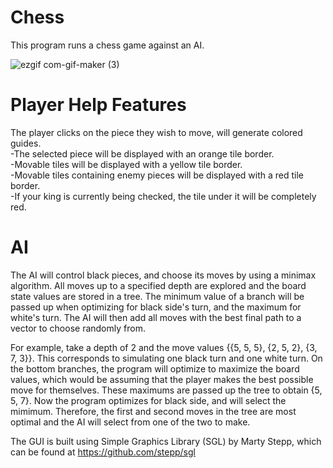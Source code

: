 # Chess
This program runs a chess game against an AI.

![ezgif com-gif-maker (3)](https://user-images.githubusercontent.com/56368354/126096531-011c6e6a-cc76-4689-bed3-32f5c53df23c.gif)

# Player Help Features
The player clicks on the piece they wish to move, will generate colored guides.<br/>
  -The selected piece will be displayed with an orange tile border.<br/>
  -Movable tiles will be displayed with a yellow tile border.<br/>
  -Movable tiles containing enemy pieces will be displayed with a red tile border.<br/>
  -If your king is currently being checked, the tile under it will be completely red.
  
# AI
The AI will control black pieces, and choose its moves by using a minimax algorithm. All moves up to a specified depth are explored and the board state values are stored in a tree. The minimum value of a branch will be passed up when optimizing for black side's turn, and the maximum for white's turn. The AI will then add all moves with the best final path to a vector to choose randomly from.

For example, take a depth of 2 and the move values {{5, 5, 5}, {2, 5, 2}, {3, 7, 3}}. This corresponds to simulating one black turn and one white turn. On the bottom branches, the program will optimize to maximize the board values, which would be assuming that the player makes the best possible move for themselves. These maximums are passed up the tree to obtain {5, 5, 7}. Now the program optimizes for black side, and will select the mimimum. Therefore, the first and second moves in the tree are most optimal and the AI will select from one of the two to make.

The GUI is built using Simple Graphics Library (SGL) by Marty Stepp, which can be found at https://github.com/stepp/sgl

